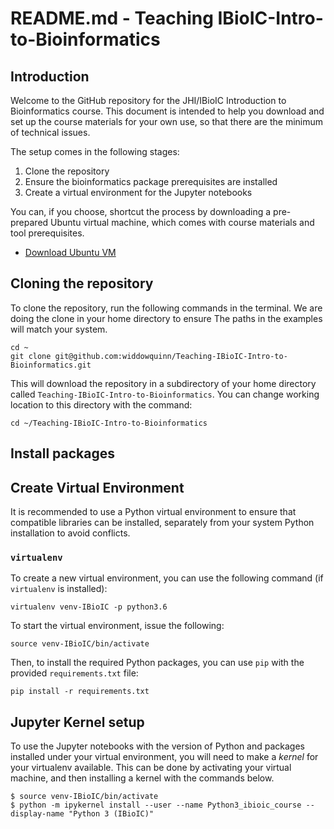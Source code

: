 # README.md - Teaching IBioIC-Intro-to-Bioinformatics

## Introduction

Welcome to the GitHub repository for the JHI/IBioIC Introduction to Bioinformatics course. This document is intended to help you download and set up the course materials for your own use, so that there are the minimum of technical issues.

The setup comes in the following stages:

1. Clone the repository
2. Ensure the bioinformatics package prerequisites are installed
3. Create a virtual environment for the Jupyter notebooks

You can, if you choose, shortcut the process by downloading a pre-prepared Ubuntu virtual machine, which comes with course materials and tool prerequisites.

* [Download Ubuntu VM]()

## Cloning the repository

To clone the repository, run the following commands in the terminal. We are doing the clone in your home directory to ensure The paths in the examples will match your system.

```
cd ~
git clone git@github.com:widdowquinn/Teaching-IBioIC-Intro-to-Bioinformatics.git
```

This will download the repository in a subdirectory of your home directory called `Teaching-IBioIC-Intro-to-Bioinformatics`. You can change working location to this directory with the command:

`cd ~/Teaching-IBioIC-Intro-to-Bioinformatics`

## Install packages

## Create Virtual Environment

It is recommended to use a Python virtual environment to ensure that compatible libraries can be installed, separately from your system Python installation to avoid conflicts.

### `virtualenv`

To create a new virtual environment, you can use the following command (if `virtualenv` is installed):

```
virtualenv venv-IBioIC -p python3.6
```

To start the virtual environment, issue the following:

```
source venv-IBioIC/bin/activate
```

Then, to install the required Python packages, you can use `pip` with the provided `requirements.txt` file:

```
pip install -r requirements.txt
```


## Jupyter Kernel setup

To use the Jupyter notebooks with the version of Python and packages installed under your virtual environment, you will need to make a *kernel* for your virtualenv available. This can be done by activating your virtual machine, and then installing a kernel with the commands below.

```
$ source venv-IBioIC/bin/activate
$ python -m ipykernel install --user --name Python3_ibioic_course --display-name "Python 3 (IBioIC)"
```
